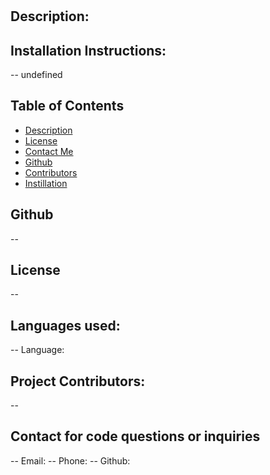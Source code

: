 
  # 

  ## Description:
  

  ## Installation Instructions:
  -- undefined

  ## Table of Contents
  - [Description](#description)
  - [License](#license)
  - [Contact Me](#contact)
  - [Github](#github)
  - [Contributors](#contribution)
  - [Instillation](#install)


  ## Github
  -- [](https://github.com/)

  ## License
  -- 

  ## Languages used:
  -- Language: 

  ## Project Contributors:
  -- 

  ## Contact for code questions or inquiries
  -- Email: 
  -- Phone: 
  -- Github: 


